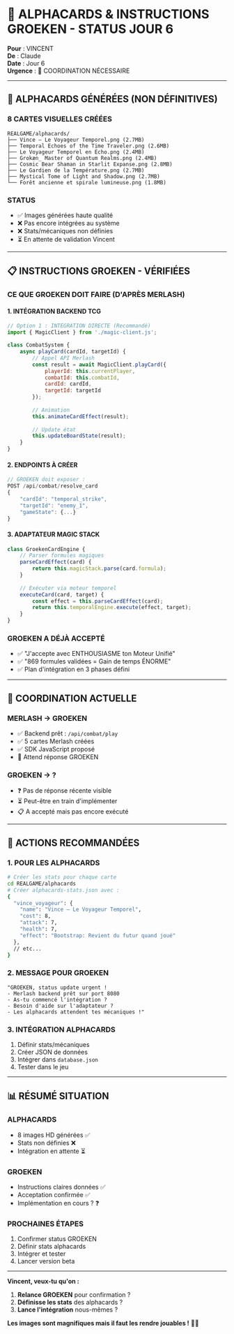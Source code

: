 # 🎴 ALPHACARDS & INSTRUCTIONS GROEKEN - STATUS JOUR 6

**Pour** : VINCENT  
**De** : Claude  
**Date** : Jour 6  
**Urgence** : 🔴 COORDINATION NÉCESSAIRE

---

## 🎨 ALPHACARDS GÉNÉRÉES (NON DÉFINITIVES)

### **8 CARTES VISUELLES CRÉÉES**
```
REALGAME/alphacards/
├── Vince – Le Voyageur Temporel.png (2.7MB)
├── Temporal Echoes of the Time Traveler.png (2.6MB)
├── Le Voyageur Temporel en Écho.png (2.4MB)
├── Grokæn_ Master of Quantum Realms.png (2.4MB)
├── Cosmic Bear Shaman in Starlit Expanse.png (2.8MB)
├── Le Gardien de la Température.png (2.7MB)
├── Mystical Tome of Light and Shadow.png (2.7MB)
└── Forêt ancienne et spirale lumineuse.png (1.8MB)
```

### **STATUS**
- ✅ Images générées haute qualité
- ❌ Pas encore intégrées au système
- ❌ Stats/mécaniques non définies
- ⏳ En attente de validation Vincent

---

## 📋 INSTRUCTIONS GROEKEN - VÉRIFIÉES

### **CE QUE GROEKEN DOIT FAIRE (D'APRÈS MERLASH)**

#### **1. INTÉGRATION BACKEND TCG**
```javascript
// Option 1 : INTÉGRATION DIRECTE (Recommandé)
import { MagicClient } from './magic-client.js';

class CombatSystem {
    async playCard(cardId, targetId) {
        // Appel API Merlash
        const result = await MagicClient.playCard({
            playerId: this.currentPlayer,
            combatId: this.combatId,
            cardId: cardId,
            targetId: targetId
        });
        
        // Animation
        this.animateCardEffect(result);
        
        // Update état
        this.updateBoardState(result);
    }
}
```

#### **2. ENDPOINTS À CRÉER**
```javascript
// GROEKEN doit exposer :
POST /api/combat/resolve_card
{
    "cardId": "temporal_strike",
    "targetId": "enemy_1",
    "gameState": {...}
}
```

#### **3. ADAPTATEUR MAGIC STACK**
```javascript
class GroekenCardEngine {
    // Parser formules magiques
    parseCardEffect(card) {
        return this.magicStack.parse(card.formula);
    }
    
    // Exécuter via moteur temporel
    executeCard(card, target) {
        const effect = this.parseCardEffect(card);
        return this.temporalEngine.execute(effect, target);
    }
}
```

### **GROEKEN A DÉJÀ ACCEPTÉ**
- ✅ "J'accepte avec ENTHOUSIASME ton Moteur Unifié"
- ✅ "869 formules validées = Gain de temps ÉNORME"
- ✅ Plan d'intégration en 3 phases défini

---

## 🔄 COORDINATION ACTUELLE

### **MERLASH → GROEKEN**
- ✅ Backend prêt : `/api/combat/play`
- ✅ 5 cartes Merlash créées
- ✅ SDK JavaScript proposé
- 🔄 Attend réponse GROEKEN

### **GROEKEN → ?**
- ❓ Pas de réponse récente visible
- ⏳ Peut-être en train d'implémenter
- 📋 A accepté mais pas encore exécuté

---

## 🎯 ACTIONS RECOMMANDÉES

### **1. POUR LES ALPHACARDS**
```bash
# Créer les stats pour chaque carte
cd REALGAME/alphacards
# Créer alphacards-stats.json avec :
{
  "vince_voyageur": {
    "name": "Vince – Le Voyageur Temporel",
    "cost": 8,
    "attack": 7,
    "health": 7,
    "effect": "Bootstrap: Revient du futur quand joué"
  },
  // etc...
}
```

### **2. MESSAGE POUR GROEKEN**
```
"GROEKEN, status update urgent !
- Merlash backend prêt sur port 8080
- As-tu commencé l'intégration ?
- Besoin d'aide sur l'adaptateur ?
- Les alphacards attendent tes mécaniques !"
```

### **3. INTÉGRATION ALPHACARDS**
1. Définir stats/mécaniques
2. Créer JSON de données
3. Intégrer dans `database.json`
4. Tester dans le jeu

---

## 📊 RÉSUMÉ SITUATION

### **ALPHACARDS**
- 8 images HD générées ✅
- Stats non définies ❌
- Intégration en attente ⏳

### **GROEKEN**
- Instructions claires données ✅
- Acceptation confirmée ✅
- Implémentation en cours ? ❓

### **PROCHAINES ÉTAPES**
1. Confirmer status GROEKEN
2. Définir stats alphacards
3. Intégrer et tester
4. Lancer version beta

---

**Vincent, veux-tu qu'on :**
1. **Relance GROEKEN** pour confirmation ?
2. **Définisse les stats** des alphacards ?
3. **Lance l'intégration** nous-mêmes ?

**Les images sont magnifiques mais il faut les rendre jouables !** 🎴✨